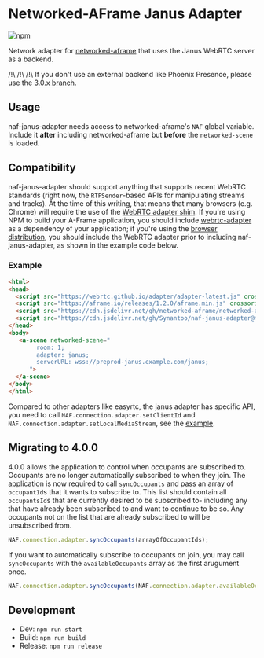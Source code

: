 # Networked-AFrame Janus Adapter

[![npm](https://img.shields.io/npm/v/naf-janus-adapter.svg)](https://www.npmjs.com/package/naf-janus-adapter)

Network adapter for [networked-aframe](https://github.com/haydenjameslee/networked-aframe) that uses the Janus WebRTC server as a backend.

/!\ /!\ /!\ If you don't use an external backend like Phoenix Presence, please use the [3.0.x branch](https://github.com/Synantoo/naf-janus-adapter/tree/3.0.x).

## Usage

naf-janus-adapter needs access to networked-aframe's `NAF` global variable. Include it **after** including networked-aframe but **before** the `networked-scene` is loaded.

## Compatibility

naf-janus-adapter should support anything that supports recent WebRTC standards (right now, the `RTPSender`-based APIs for manipulating streams and tracks). At the time of this writing, that means that many browsers (e.g. Chrome) will require the use of the [WebRTC adapter shim](https://github.com/webrtc/adapter). If you're using NPM to build your A-Frame application, you should include [webrtc-adapter](https://www.npmjs.com/package/webrtc-adapter) as a dependency of your application; if you're using the [browser distribution](https://github.com/mozilla/naf-janus-adapter/tree/master/dist), you should include the WebRTC adapter prior to including naf-janus-adapter, as shown in the example code below.

### Example

```html
<html>
<head>
  <script src="https://webrtc.github.io/adapter/adapter-latest.js" crossorigin="anonymous"></script>
  <script src="https://aframe.io/releases/1.2.0/aframe.min.js" crossorigin="anonymous"></script>
  <script src="https://cdn.jsdelivr.net/gh/networked-aframe/networked-aframe@master/dist/networked-aframe.min.js" crossorigin="anonymous"></script>
  <script src="https://cdn.jsdelivr.net/gh/Synantoo/naf-janus-adapter@master/dist/naf-janus-adapter.min.js"></script>
</head>
<body>
   <a-scene networked-scene="
        room: 1;
        adapter: janus;
        serverURL: wss://preprod-janus.example.com/janus;
      ">
  </a-scene>
</body>
</html>
```

Compared to other adapters like easyrtc, the janus adapter has specific API,
you need to call `NAF.connection.adapter.setClientId` and
`NAF.connection.adapter.setLocalMediaStream`, see the [example](examples/index.html).

## Migrating to 4.0.0

4.0.0 allows the application to control when occupants are subscribed to. Occupants are no longer automatically subscribed to when they join. The application is now required to call `syncOccupants` and pass an array of `occupantId`s that it wants to subscribe to. This list should contain all `occupantsId`s that are currently desired to be subscribed to- including any that have already been subscribed to and want to continue to be so. Any occupants not on the list that are already subscribed to will be unsubscribed from. 
```js
NAF.connection.adapter.syncOccupants(arrayOfOccupantIds);
```

If you want to automatically subscribe to occupants on join, you may call `syncOccupants` with the `availableOccupants` array as the first arugument once.
```js
NAF.connection.adapter.syncOccupants(NAF.connection.adapter.availableOccupants);
```

## Development

- Dev: `npm run start`
- Build: `npm run build`
- Release: `npm run release`
